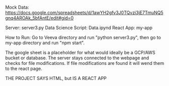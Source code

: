Mock Data: https://docs.google.com/spreadsheets/d/1awYH2gfv3J0TQvzi3jE7TmuNQ5gnq4AROAk_5bfAntE/edit#gid=0

Server: server3.py
Data Science Script: Data.ipynd
React App: my-app

How to Run: Go to Veeva directory and run "python server3.py", then go to my-app directory and run "npm start".

The google sheet is a placeholder for what would ideally be a GCP/AWS bucket or database. The server stays connected to the webpage and checks for file modifications. If file modifications are found it will wend them to the react page.

THE PROJECT SAYS HTML, but IS A REACT APP
